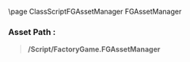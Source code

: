 \page ClassScriptFGAssetManager FGAssetManager
### Asset Path :
<b><blockquote>/Script/FactoryGame.FGAssetManager</blockquote></b>
